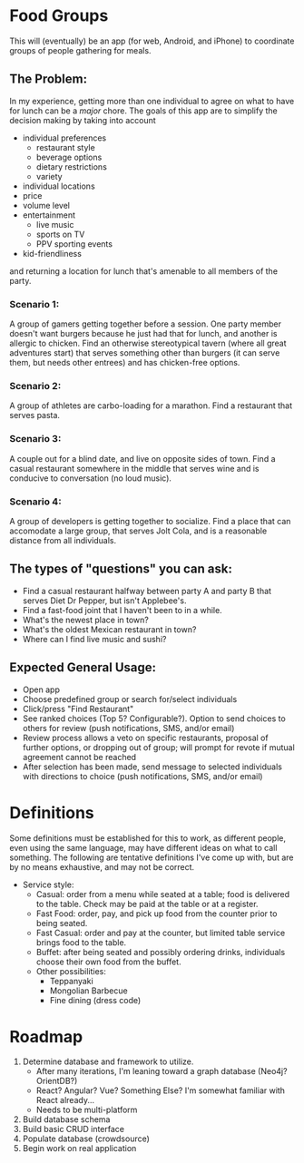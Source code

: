 # Food Groups

This will (eventually) be an app (for web, Android, and iPhone) to coordinate groups of people gathering for meals.

## The Problem:

In my experience, getting more than one individual to agree on what to have for lunch can be a _major_ chore. The goals of this app are to simplify the decision making by taking into account

- individual preferences
  - restaurant style
  - beverage options
  - dietary restrictions
  - variety
- individual locations
- price
- volume level
- entertainment
  - live music
  - sports on TV
  - PPV sporting events
- kid-friendliness

and returning a location for lunch that's amenable to all members of the party.

### Scenario 1:

A group of gamers getting together before a session. One party member doesn't want burgers because he just had that for lunch, and another is allergic to chicken. Find an otherwise stereotypical tavern (where all great adventures start) that serves something other than burgers (it can serve them, but needs other entrees) and has chicken-free options.

### Scenario 2:

A group of athletes are carbo-loading for a marathon. Find a restaurant that serves pasta.

### Scenario 3:

A couple out for a blind date, and live on opposite sides of town. Find a casual restaurant somewhere in the middle that serves wine and is conducive to conversation (no loud music).

### Scenario 4:

A group of developers is getting together to socialize. Find a place that can accomodate a large group, that serves Jolt Cola, and is a reasonable distance from all individuals.

## The types of "questions" you can ask:

- Find a casual restaurant halfway between party A and party B that serves Diet Dr Pepper, but isn't Applebee's.
- Find a fast-food joint that I haven't been to in a while.
- What's the newest place in town?
- What's the oldest Mexican restaurant in town?
- Where can I find live music and sushi?

## Expected General Usage:

- Open app
- Choose predefined group or search for/select individuals
- Click/press "Find Restaurant"
- See ranked choices (Top 5? Configurable?). Option to send choices to others for review (push notifications, SMS, and/or email)
- Review process allows a veto on specific restaurants, proposal of further options, or dropping out of group; will prompt for revote if mutual agreement cannot be reached
- After selection has been made, send message to selected individuals with directions to choice (push notifications, SMS, and/or email)

# Definitions

Some definitions must be established for this to work, as different people, even using the same language, may have different ideas on what to call something. The following are tentative definitions I've come up with, but are by no means exhaustive, and may not be correct.

- Service style:
  - Casual: order from a menu while seated at a table; food is delivered to the table. Check may be paid at the table or at a register.
  - Fast Food: order, pay, and pick up food from the counter prior to being seated.
  - Fast Casual: order and pay at the counter, but limited table service brings food to the table.
  - Buffet: after being seated and possibly ordering drinks, individuals choose their own food from the buffet.
  - Other possibilities:
    - Teppanyaki
    - Mongolian Barbecue
    - Fine dining (dress code)

# Roadmap

1. Determine database and framework to utilize.
   - After many iterations, I'm leaning toward a graph database (Neo4j? OrientDB?)
   - React? Angular? Vue? Something Else? I'm somewhat familiar with React already...
   - Needs to be multi-platform
2. Build database schema
3. Build basic CRUD interface
4. Populate database (crowdsource)
5. Begin work on real application
